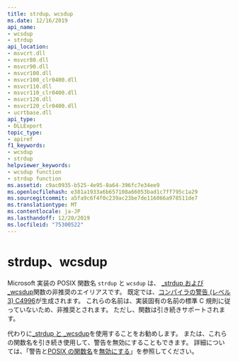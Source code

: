 ```yaml
---
title: strdup、wcsdup
ms.date: 12/16/2019
api_name:
- wcsdup
- strdup
api_location:
- msvcrt.dll
- msvcr80.dll
- msvcr90.dll
- msvcr100.dll
- msvcr100_clr0400.dll
- msvcr110.dll
- msvcr110_clr0400.dll
- msvcr120.dll
- msvcr120_clr0400.dll
- ucrtbase.dll
api_type:
- DLLExport
topic_type:
- apiref
f1_keywords:
- wcsdup
- strdup
helpviewer_keywords:
- wcsdup function
- strdup function
ms.assetid: c9ac0935-b525-4e95-8a64-396fc7e34ee9
ms.openlocfilehash: e381a1933a6b657108a66053bad1c7ff795c1a29
ms.sourcegitcommit: a5fa9c6f4f0c239ac23be7de116066a978511de7
ms.translationtype: MT
ms.contentlocale: ja-JP
ms.lasthandoff: 12/20/2019
ms.locfileid: "75300522"
---
```

# <a name="strdup-wcsdup"></a>strdup、wcsdup

Microsoft 実装の POSIX 関数名 `strdup` と `wcsdup` は、 [_strdup および _wcsdup](strdup-wcsdup-mbsdup.md)関数の非推奨のエイリアスです。 既定では、[コンパイラの警告 (レベル 3) C4996](../../error-messages/compiler-warnings/compiler-warning-level-3-c4996.md)が生成されます。 これらの名前は、実装固有の名前の標準 C 規則に従っていないため、非推奨とされます。 ただし、関数は引き続きサポートされます。

代わりに[_strdup と _wcsdup](strdup-wcsdup-mbsdup.md)を使用することをお勧めします。 または、これらの関数名を引き続き使用して、警告を無効にすることもできます。 詳細については、「警告と[POSIX の関数名](../../error-messages/compiler-warnings/compiler-warning-level-3-c4996.md#posix-function-names)を[無効にする](../../error-messages/compiler-warnings/compiler-warning-level-3-c4996.md#turn-off-the-warning)」を参照してください。
